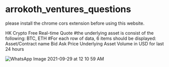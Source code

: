 # arrokoth_ventures_questions

please install the chrome cors extension before using this website.


HK Crypto Free Real-time Quote
#the underlying asset is consist of the following: BTC, ETH
#For each row of data, 6 items should be displayed:
Asset/Contract name
Bid 
Ask 
Price
Underlying Asset
Volume in USD for last 24 hours

![WhatsApp Image 2021-09-29 at 12 10 59 AM](https://user-images.githubusercontent.com/69040807/135126092-2daa35c6-0ffc-4290-9d74-dd1505dbacde.jpeg)
